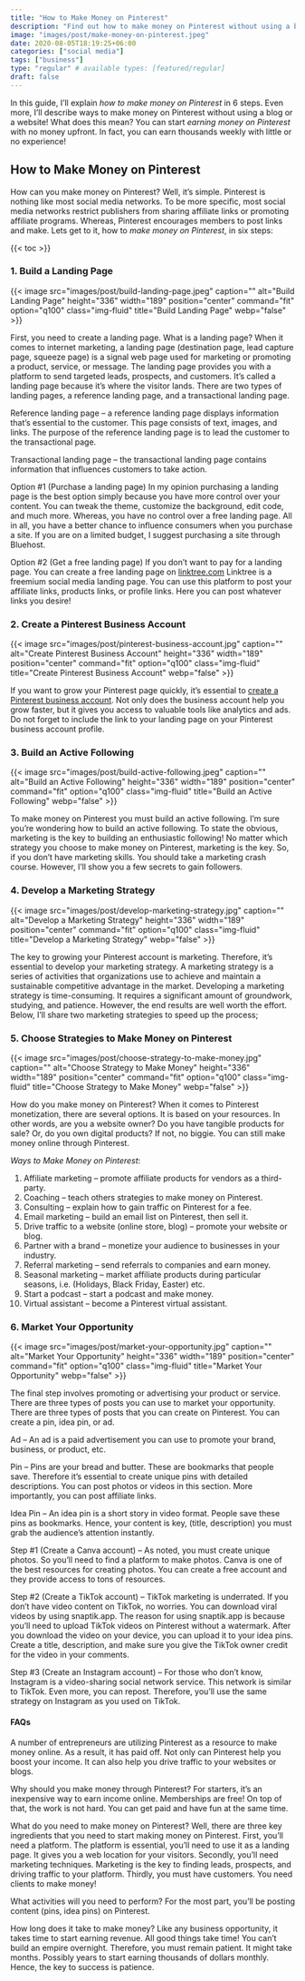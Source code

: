 ```yaml
---
title: "How to Make Money on Pinterest"
description: "Find out how to make money on Pinterest without using a blog or website. Learn how to get started by utilizing six steps!"
image: "images/post/make-money-on-pinterest.jpeg"
date: 2020-08-05T18:19:25+06:00
categories: ["social media"]
tags: ["business"]
type: "regular" # available types: [featured/regular]
draft: false
---
```


In this guide, I’ll explain _how to make money on Pinterest_ in 6 steps. Even more, I’ll describe ways to make money on Pinterest without using a blog or a website! What does this mean? You can start _earning money on Pinterest_ with no money upfront. In fact, you can earn thousands weekly with little or no experience!

## How to Make Money on Pinterest

How can you make money on Pinterest? Well, it’s simple. Pinterest is nothing like most social media networks. To be more specific, most social media networks restrict publishers from sharing affiliate links or promoting affiliate programs. Whereas, Pinterest encourages members to post links and make. Lets get to it, how to _make money on Pinterest_, in six steps:

{{< toc >}}

### 1. Build a Landing Page

{{< image src="images/post/build-landing-page.jpeg" caption="" alt="Build Landing Page" height="336" width="189" position="center" command="fit" option="q100" class="img-fluid" title="Build Landing Page" webp="false" >}}

First, you need to create a landing page. What is a landing page? When it comes to internet marketing, a landing page (destination page, lead capture page, squeeze page) is a signal web page used for marketing or promoting a product, service, or message. The landing page provides you with a platform to send targeted leads, prospects, and customers. It’s called a landing page because it’s where the visitor lands. There are two types of landing pages, a reference landing page, and a transactional landing page.

Reference landing page – a reference landing page displays information that’s essential to the customer. This page consists of text, images, and links. The purpose of the reference landing page is to lead the customer to the transactional page.

Transactional landing page – the transactional landing page contains information that influences customers to take action.

Option #1 (Purchase a landing page) In my opinion purchasing a landing page is the best option simply because you have more control over your content. You can tweak the theme, customize the background, edit code, and much more. Whereas, you have no control over a free landing page. All in all, you have a better chance to influence consumers when you purchase a site. If you are on a limited budget, I suggest purchasing a site through Bluehost.

Option #2 (Get a free landing page) If you don’t want to pay for a landing page. You can create a free landing page on [linktree.com](https://linktree.com/) Linktree is a freemium social media landing page. You can use this platform to post your affiliate links, products links, or profile links. Here you can post whatever links you desire!

### 2. Create a Pinterest Business Account

{{< image src="images/post/pinterest-business-account.jpg" caption="" alt="Create Pinterest Business Account" height="336" width="189" position="center" command="fit" option="q100" class="img-fluid" title="Create Pinterest Business Account" webp="false" >}}

If you want to grow your Pinterest page quickly, it’s essential to [create a Pinterest business account](https://help.pinterest.com/en/business/article/get-a-business-account). Not only does the business account help you grow faster, but it gives you access to valuable tools like analytics and ads. Do not forget to include the link to your landing page on your Pinterest business account profile.

### 3. Build an Active Following

{{< image src="images/post/build-active-following.jpeg" caption="" alt="Build an Active Following" height="336" width="189" position="center" command="fit" option="q100" class="img-fluid" title="Build an Active Following" webp="false" >}}

To make money on Pinterest you must build an active following. I’m sure you’re wondering how to build an active following. To state the obvious, marketing is the key to building an enthusiastic following! No matter which strategy you choose to make money on Pinterest, marketing is the key. So, if you don’t have marketing skills. You should take a marketing crash course. However, I’ll show you a few secrets to gain followers.

### 4. Develop a Marketing Strategy

{{< image src="images/post/develop-marketing-strategy.jpg" caption="" alt="Develop a Marketing Strategy" height="336" width="189" position="center" command="fit" option="q100" class="img-fluid" title="Develop a Marketing Strategy" webp="false" >}}

The key to growing your Pinterest account is marketing. Therefore, it’s essential to develop your marketing strategy. A marketing strategy is a series of activities that organizations use to achieve and maintain a sustainable competitive advantage in the market. Developing a marketing strategy is time-consuming. It requires a significant amount of groundwork, studying, and patience. However, the end results are well worth the effort. Below, I’ll share two marketing strategies to speed up the process;

### 5. Choose Strategies to Make Money on Pinterest

{{< image src="images/post/choose-strategy-to-make-money.jpg" caption="" alt="Choose Strategy to Make Money" height="336" width="189" position="center" command="fit" option="q100" class="img-fluid" title="Choose Strategy to Make Money" webp="false" >}}

How do you make money on Pinterest? When it comes to Pinterest monetization, there are several options. It is based on your resources. In other words, are you a website owner? Do you have tangible products for sale? Or, do you own digital products? If not, no biggie. You can still make money online through Pinterest.

_Ways to Make Money on Pinterest_:

1. Affiliate marketing – promote affiliate products for vendors as a third-party.
2. Coaching – teach others strategies to make money on Pinterest.
3. Consulting – explain how to gain traffic on Pinterest for a fee.
4. Email marketing – build an email list on Pinterest, then sell it.
5. Drive traffic to a website (online store, blog) – promote your website or blog.
6. Partner with a brand – monetize your audience to businesses in your industry.
7. Referral marketing – send referrals to companies and earn money.
8. Seasonal marketing – market affiliate products during particular seasons, i.e. (Holidays, Black Friday, Easter) etc.
9. Start a podcast – start a podcast and make money.
10. Virtual assistant – become a Pinterest virtual assistant.

### 6. Market Your Opportunity

{{< image src="images/post/market-your-opportunity.jpg" caption="" alt="Market Your Opportunity" height="336" width="189" position="center" command="fit" option="q100" class="img-fluid" title="Market Your Opportunity" webp="false" >}}

The final step involves promoting or advertising your product or service. There are three types of posts you can use to market your opportunity. There are three types of posts that you can create on Pinterest. You can create a pin, idea pin, or ad.

Ad – An ad is a paid advertisement you can use to promote your brand, business, or product, etc.

Pin – Pins are your bread and butter. These are bookmarks that people save. Therefore it’s essential to create unique pins with detailed descriptions. You can post photos or videos in this section. More importantly, you can post affiliate links.

Idea Pin – An idea pin is a short story in video format. People save these pins as bookmarks. Hence, your content is key, (title, description) you must grab the audience’s attention instantly.

Step #1 (Create a Canva account) – As noted, you must create unique photos. So you’ll need to find a platform to make photos. Canva is one of the best resources for creating photos. You can create a free account and they provide access to tons of resources.

Step #2 (Create a TikTok account) – TikTok marketing is underrated. If you don’t have video content on TikTok, no worries. You can download viral videos by using snaptik.app. The reason for using snaptik.app is because you’ll need to upload TikTok videos on Pinterest without a watermark. After you download the video on your device, you can upload it to your idea pins. Create a title, description, and make sure you give the TikTok owner credit for the video in your comments.

Step #3 (Create an Instagram account) – For those who don’t know, Instagram is a video-sharing social network service. This network is similar to TikTok. Even more, you can repost. Therefore, you’ll use the same strategy on Instagram as you used on TikTok.

#### FAQs

A number of entrepreneurs are utilizing Pinterest as a resource to make money online. As a result, it has paid off. Not only can Pinterest help you boost your income. It can also help you drive traffic to your websites or blogs.

Why should you make money through Pinterest? For starters, it’s an inexpensive way to earn income online. Memberships are free! On top of that, the work is not hard. You can get paid and have fun at the same time.

What do you need to make money on Pinterest? Well, there are three key ingredients that you need to start making money on Pinterest. First, you’ll need a platform. The platform is essential, you’ll need to use it as a landing page. It gives you a web location for your visitors. Secondly, you’ll need marketing techniques. Marketing is the key to finding leads, prospects, and driving traffic to your platform. Thirdly, you must have customers. You need clients to make money!

What activities will you need to perform? For the most part, you’ll be posting content (pins, idea pins) on Pinterest.

How long does it take to make money? Like any business opportunity, it takes time to start earning revenue. All good things take time! You can’t build an empire overnight. Therefore, you must remain patient. It might take months. Possibly years to start earning thousands of dollars monthly. Hence, the key to success is patience.
